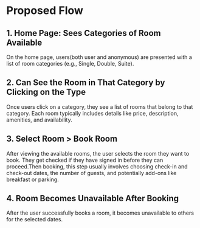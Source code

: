 # Proposed Flow

## 1. Home Page: Sees Categories of Room Available

On the home page, users(both user and anonymous) are presented with a list of room categories (e.g., Single, Double, Suite).

## 2. Can See the Room in That Category by Clicking on the Type

Once users click on a category, they see a list of rooms that belong to that category. Each room typically includes details like price, description, amenities, and availability.

## 3. Select Room > Book Room

After viewing the available rooms, the user selects the room they want to book. They get checked if they have signed in before they can proceed.Then booking, this step usually involves choosing check-in and check-out dates, the number of guests, and potentially add-ons like breakfast or parking.

## 4. Room Becomes Unavailable After Booking

After the user successfully books a room, it becomes unavailable to others for the selected dates.

